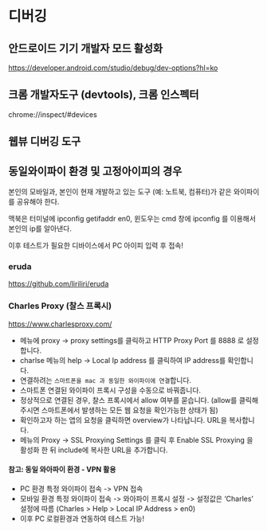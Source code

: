 # 디버깅

## 안드로이드 기기 개발자 모드 활성화

https://developer.android.com/studio/debug/dev-options?hl=ko

## 크롬 개발자도구 (devtools), 크롬 인스펙터

chrome://inspect/#devices

## 웹뷰 디버깅 도구

## 동일와이파이 환경 및 고정아이피의 경우

본인의 모바일과, 본인이 현재 개발하고 있는 도구 (예: 노트북, 컴퓨터)가 같은 와이파이를 공유해야 한다.

맥북은 터미널에 ipconfig getifaddr en0,
윈도우는 cmd 창에 ipconfig 를 이용해서 본인의 ip를 알아낸다.

이후 테스트가 필요한 디바이스에서 PC 아이피 입력 후 접속!

### eruda

https://github.com/liriliri/eruda

### Charles Proxy (찰스 프록시)

https://www.charlesproxy.com/

- 메뉴에 proxy -> proxy settings를 클릭하고 HTTP Proxy Port 를 8888 로 설정합니다.
- charlse 메뉴의 help -> Local Ip address 를 클릭하여 IP address를 확인합니다.
- 연결하려는 `스마트폰을 mac 과 동일한 와이파이에 연결`합니다.
- 스마트폰 연결된 와이파이 프록시 구성을 수동으로 바꿔줍니다.
- 정상적으로 연결된 경우, 찰스 프록시에서 allow 여부를 묻습니다.
  (allow를 클릭해주시면 스마트폰에서 발생하는 모든 웹 요청을 확인가능한 상태가 됨)
- 확인하고자 하는 앱의 요청을 클릭하면 overview가 나타납니다. URL을 복사합니다.
- 메뉴의 Proxy -> SSL Proxying Settings 를 클릭 후 Enable SSL Proxying 을 활성화 한 뒤 include에 복사한 URL을 추가합니다.

#### 참고: 동일 와아파이 환경 - VPN 활용

- PC 환경 특정 와이파이 접속 -> VPN 접속
- 모바일 환경 특정 와이파이 접속 -> 와아파이 프록시 설정 -> 설정값은 ‘Charles’ 설정에 따름
  (Charles > Help > Local IP Address > en0)
- 이후 PC 로컬환경과 연동하여 테스트 가능!
